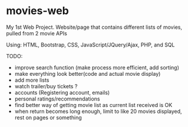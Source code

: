 # movies-web
My 1st Web Project. Website/page that contains different lists of movies,
pulled from 2 movie APIs

Using: HTML, Bootstrap, CSS, JavaScript/JQuery/Ajax, PHP, and SQL

TODO:
 - improve search function (make process more efficient, add sorting)
 - make everything look better(code and actual movie display)
 - add more lists
 - watch trailer/buy tickets ?
 - accounts (Registering account, emails)
 - personal ratings/recommendations
 - find better way of getting movie list as current list received is OK
 - when return becomes long enough, limit to like 20 movies displayed,
 rest on pages or something